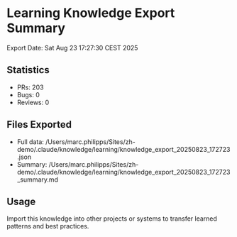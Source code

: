 # Learning Knowledge Export Summary

Export Date: Sat Aug 23 17:27:30 CEST 2025

## Statistics
- PRs:      203
- Bugs:        0  
- Reviews:        0

## Files Exported
- Full data: /Users/marc.philipps/Sites/zh-demo/.claude/knowledge/learning/knowledge_export_20250823_172723.json
- Summary: /Users/marc.philipps/Sites/zh-demo/.claude/knowledge/learning/knowledge_export_20250823_172723_summary.md

## Usage
Import this knowledge into other projects or systems to transfer learned patterns and best practices.
